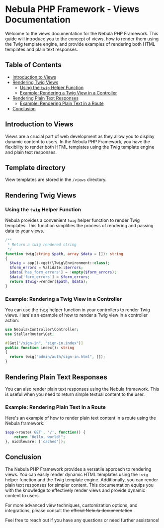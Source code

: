 # Nebula PHP Framework - Views Documentation

Welcome to the views documentation for the Nebula PHP Framework. This guide will introduce you to the concept of views, how to render them using the Twig template engine, and provide examples of rendering both HTML templates and plain text responses.

## Table of Contents

- [Introduction to Views](#introduction-to-views)
- [Rendering Twig Views](#rendering-twig-views)
  - [Using the `twig` Helper Function](#using-the-twig-helper-function)
  - [Example: Rendering a Twig View in a Controller](#example-rendering-a-twig-view-in-a-controller)
- [Rendering Plain Text Responses](#rendering-plain-text-responses)
  - [Example: Rendering Plain Text in a Route](#example-rendering-plain-text-in-a-route)
- [Conclusion](#conclusion)

## Introduction to Views

Views are a crucial part of web development as they allow you to display dynamic content to users. In the Nebula PHP Framework, you have the flexibility to render both HTML templates using the Twig template engine and plain text responses.

## Template directory

View templates are stored in the `/views` directory.

## Rendering Twig Views

### Using the `twig` Helper Function

Nebula provides a convenient `twig` helper function to render Twig templates. This function simplifies the process of rendering and passing data to your views.

```php
/**
 * Return a twig rendered string
 */
function twig(string $path, array $data = []): string
{
  $twig = app()->get(\Twig\Environment::class);
  $form_errors = Validate::$errors;
  $data['has_form_errors'] = !empty($form_errors);
  $data['form_errors'] = $form_errors;
  return $twig->render($path, $data);
}
```

### Example: Rendering a Twig View in a Controller

You can use the `twig` helper function in your controllers to render Twig views. Here's an example of how to render a Twig view in a controller action:

```php
use Nebula\Controller\Controller;
use StellarRouter\Get;

#[Get("/sign-in", "sign-in.index")]
public function index(): string
{
  return twig("admin/auth/sign-in.html", []);
}
```

## Rendering Plain Text Responses

You can also render plain text responses using the Nebula framework. This is useful when you need to return simple textual content to the user.

### Example: Rendering Plain Text in a Route

Here's an example of how to render plain text content in a route using the Nebula framework:

```php
$app->route('GET', '/', function() {
    return "Hello, world!";
}, middleware: ['cached']);
```

## Conclusion

The Nebula PHP Framework provides a versatile approach to rendering views. You can easily render dynamic HTML templates using the `twig` helper function and the Twig template engine. Additionally, you can render plain text responses for simpler content. This documentation equips you with the knowledge to effectively render views and provide dynamic content to users.

For more advanced view techniques, customization options, and integrations, please consult the <s>official Nebula documentation</s>.

Feel free to reach out if you have any questions or need further assistance!
